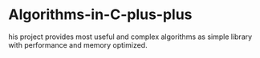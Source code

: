 # Algorithms-in-C-plus-plus
his project provides most useful and complex algorithms as simple library with performance and memory optimized.
